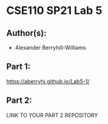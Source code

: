# CSE110 SP21 Lab 5

## Author(s):
- Alexander Berryhill-Williams

## Part 1:

https://aberryhi.github.io/Lab5-1/

## Part 2:

LINK TO YOUR PART 2 REPOSITORY